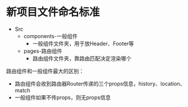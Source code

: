 # 新项目文件命名标准



* Src
  * components-一般组件
    * 一般组件文件夹，用于放Header、Footer等
  * pages-路由组件
    * 路由组件文件夹，靠路由匹配决定渲染哪个

路由组件和一般组件最大的区别：

* 路由组件会收到路由器Router传递的三个props信息，history、location、match
* 一般组件如果不传props，则无props信息